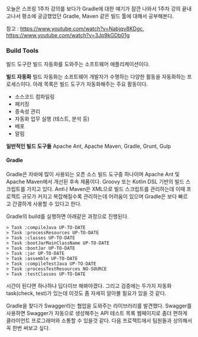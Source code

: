 오늘은 스프링 1주차 강의를 보다가 Gradle에 대한 얘기가 잠깐 나와서 1주차 강의 끝내고나서 평소에 궁금했었던 Gradle, Maven 같은 빌드 툴에 대해서 공부해본다.

참고 : https://www.youtube.com/watch?v=Nabjqv8KDgc, 
https://www.youtube.com/watch?v=3Jp9kGDb01g

### Build Tools

빌드 도구란 빌드 자동화를 도와주는 소프트웨어 애플리케이션이다.

**빌드 자동화**
빌드 자동화는 소프트웨어 개발자가 수행하는 다양한 활동을 자동화하는 프로세스이다.
아래 목록은 빌드 도구가 자동화해주는 주요 활동이다.

- 소스코드 컴파일링
- 패키징
- 종속성 관리
- 자동화 업무 실행 (테스트, 분석 등)
- 배포
- 알림

**일반적인 빌드 도구들**
Apache Ant, Apache Maven, Gradle, Grunt, Gulp

#### Gradle

Gradle은 자바에 많이 사용되는 오픈 소스 빌드 도구중 하나이며 Apache Ant 및 Apache Maven에서 개선된 후속 제품이다.
Groovy 또는 Kotlin DSL 기반의 빌드 스크립트를 가지고 있다. 
Ant나 Maven은 XML으로 빌드 스크립트를 관리하는데 이때 프로젝트 규모가 커지고 복잡해질수록 관리하는데 어려움이 있으며 Gradle은 보다 빠르고 간결하게 사용할 수 있다고 한다.

Gradle의 build를 실행하면 아래같은 과정으로 진행된다.

```
> Task :compileJava UP-TO-DATE
> Task :processResources UP-TO-DATE
> Task :classes UP-TO-DATE
> Task :bootJarMainClassName UP-TO-DATE
> Task :bootJar UP-TO-DATE
> Task :jar UP-TO-DATE
> Task :assemble UP-TO-DATE
> Task :compileTestJava UP-TO-DATE
> Task :processTestResources NO-SOURCE
> Task :testClasses UP-TO-DATE
```

시간이 된다면 하나하나 딥다이브 해봐야겠다. 
그리고 검증에는 두가지 자동화 task(check, test)가 있는데 이것도 좀 자세히 알아볼 필요가 있을 것 같다.

Gradle을 찾다가 Swagger라는 협업을 도와주는 라이브러리를 발견했다.
Swagger를 사용하면 Swagger가 자동으로 생성해주는 API 테스트 목록 웹페이지로 좀더 편하게 클라이언트 프로그래머와 소통할 수 있을것 같다.
다음 프로젝트에서 팀원들과 상의해서 꼭 한번 써보고 싶다.




